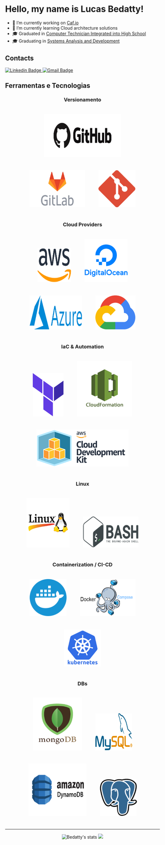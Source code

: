<html>
<head>
    <link rel="stylesheet" href="style.css">
    <style>
        .tech-section {
            text-align: center;
        }
        .tech-section div {
            margin-bottom: 20px;
        }
        .tech-section div img {
            margin: 20px;
        }
    </style>
</head>

<body>

<h1>Hello, my name is Lucas Bedatty!</h1>

- 🔭 I’m currently working on <a href="https://www.caf.io/">Caf.io</a><br>
- 🌱 I’m currently learning Cloud architecture solutions<br>
- 🎓 Graduated in <a href="http://www.ifsul.edu.br/">Computer Technician Integrated into High School</a><br>
- 🎓 Graduating in <a href="https://www.unopar.com.br/">Systems Analysis and Development</a>

<h2>Contacts</h2>
<a href="https://www.linkedin.com/in/lucas-c-bedatty-a0477a204/">
    <img src="https://img.shields.io/badge/-Lucas%20Bedatty-3000cc?style=flat-square&logo=Linkedin&logoColor=white" alt="Linkedin Badge"/>
</a>
<a href="mailto:lucasc.bedatty@gmail.com">
    <img src="https://img.shields.io/badge/-lucasc.bedatty@gmail.com-3000cc?style=flat-square&logo=Gmail&logoColor=white" alt="Gmail Badge"/>
</a>

<h2>Ferramentas e Tecnologias</h2>

<div class="tech-section">

<h3>Versionamento</h3>
<div>
    <img src="assets/github.png" width="250" height="140" alt="GitHub"/>
    <img src="assets/Gitlab.png" width="180" height="120" alt="GitLab"/>
    <img src="assets/git.png" width="120" height="120" alt="Git"/>
</div>

<h3>Cloud Providers</h3>
<div>
    <img src="assets/aws.png" width="110" height="110" alt="AWS"/>
    <img src="assets/DigitalOcean.png" width="140" height="140" alt="DigitalOcean"/>
    <img src="assets/MicrosoftAzure.png" width="170" height="110" alt="Azure"/>
    <img src="assets/google-cloud.png" width="130" height="110" alt="GCP"/>
</div>

<h3>IaC & Automation</h3>
<div>
    <img src="assets/terraform.png" width="100" height="140" alt="Terraform"/>
    <img src="assets/cloudformation.png" width="180" height="180" alt="CloudFormation"/>
    <img src="assets/cdk.png" width="300" height="120" alt="CDK"/>
</div>

<h3>Linux</h3>
<div>
    <img src="assets/linux.png" width="140" height="160" alt="Linux"/>
    <img src="assets/bash.png" width="180" height="100" alt="Bash"/>
</div>

<h3>Containerization / CI-CD</h3>
<div>
    <img src="assets/docker.png" width="120" height="120" alt="Docker"/>
    <img src="assets/docker-compose.png" width="180" height="120" alt="Docker Compose"/>
    <img src="assets/k8s.png" width="120" height="120" alt="Kubernetes"/>
</div>

<h3>DBs</h3>
<div>
    <img src="assets/mongodb.png" width="160" height="170" alt="MongoDB"/>
    <img src="assets/Mysql.png" width="120" height="120" alt="MySQL"/>
    <img src="assets/dynamo.png" width="190" height="170" alt="DynamoDB"/>
    <img src="assets/Postgresql.png" width="120" height="120" alt="Postgres"/>
</div>

</div>

<hr />
<p align="center">
    <span>
        <img src="https://github-readme-stats.vercel.app/api?username=bedatty&show_icons=true&theme=dark" alt="Bedatty's stats" height="170" />
        <img src="https://github-readme-stats.vercel.app/api/top-langs/?username=bedatty&layout=compact&theme=dark" height="170">
    </span>
</p>

</body>
</html>
